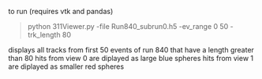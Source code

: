 to run (requires vtk and pandas)

>python 311Viewer.py -file Run840_subrun0.h5 -ev_range 0 50 -trk_length 80

displays all tracks from first 50 events of run 840 that have a length greater than 80
hits from view 0 are diplayed as large blue spheres
hits from view 1 are diplayed as smaller red spheres
